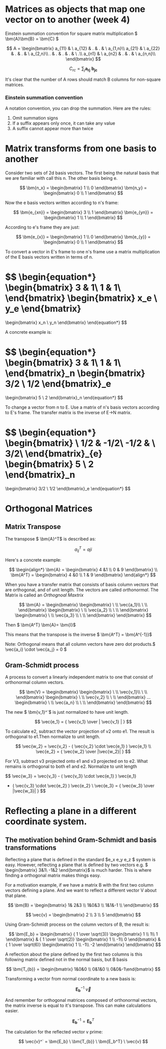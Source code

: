 # Matrices as objects that map one vector on to another (week 4)

Einstein summation convention
for square matrix multiplication
$ \bm{A}\bm{B} = \bm{C} $

$$
A =
\begin{bmatrix}
a_{11} & \ a_{12}  & . & . & \ a_{1,n}\\
a_{21} & \ a_{22}  & . & . & \ a_{2,n}\\
. & .  & . & . & \ .\\
a_{n1} & \ a_{n2}  & . & . & \ a_{n,n}\\
\end{bmatrix}
$$

$$
C_{rc} = \sum_{j} \bm{a_{rj}} \  \bm{b_{jc}}
$$

It's clear that the number of A rows should match B columns for non-square matrices.

### Einstein summation convention

A notation convention, you can drop the summation. Here are the rules:

1. Omit summation signs
2. If a suffix appears only once, it can take any value
3. A suffix cannot appear more than twice

# Matrix transforms from one basis to another

Consider two sets of 2d basis vectors. The first being the natural basis that we are familiar with call this n. The other basis being e.

$$
\bm{n_x} =
\begin{bmatrix}
1 \\
0
\end{bmatrix}
\bm{n_y} =
\begin{bmatrix}
0 \\
1
\end{bmatrix}
$$

Now the e basis vectors written according to n's frame:

$$
\bm{e_{xn}} =
\begin{bmatrix}
3 \\
1
\end{bmatrix}
\bm{e_{yn}} =
\begin{bmatrix}
1 \\
1
\end{bmatrix}
$$

According to e's frame they are just:

$$
\bm{e_{x}} =
\begin{bmatrix}
1 \\
0
\end{bmatrix}
\bm{e_{y}} =
\begin{bmatrix}
0 \\
1
\end{bmatrix}
$$

To convert a vector in E's frame to one n's frame use a matrix multiplication of the E basis vectors written in terms of n.

$$
\begin{equation*}
\begin{bmatrix}
3 & 1\\
1 & 1\\
\end{bmatrix}
\begin{bmatrix}
x_e \\
y_e
\end{bmatrix}
=
\begin{bmatrix}
x_n \\
y_n
\end{bmatrix}
\end{equation*}
$$

A concrete example is:

$$
\begin{equation*}
\begin{bmatrix}
3 & 1\\
1 & 1\\
\end{bmatrix}_n
\begin{bmatrix}
3/2 \\
1/2
\end{bmatrix}_e
=
\begin{bmatrix}
5 \\
2
\end{bmatrix}_n
\end{equation*}
$$

To change a vector from n to E. Use a matrix of n's basis vectors according to E's frame. The transfer matrix is the inverse of E->N matrix.

$$
\begin{equation*}
\begin{bmatrix}
\ 1/2 & -1/2\\
-1/2  & \  3/2\\
\end{bmatrix}_{e}
\begin{bmatrix}
5 \\
2
\end{bmatrix}_n
=
\begin{bmatrix}
3/2 \\
1/2
\end{bmatrix}_e
\end{equation*}
$$

# Orthogonal Matrices

## Matrix Transpose

The transpose $ \bm{A}^T$ is described as:

$$
    a^T_{ij} = a{ji}
$$

Here's a concrete example:

$$
\begin{align*}
\bm{A} =
\begin{bmatrix}
4 &1 \\
0 & 9
\end{bmatrix}
\\
\bm{A^T} =
\begin{bmatrix}
4 &0 \\
1 & 9
\end{bmatrix}
\end{align*}
$$

When you have a transfer matrix that consists of basis column vectors that are orthogonal, and of unit length. The vectors are called _orthonormal_. The Matrix is called an _Orthognoal Maxtrix_

$$
\bm{A} =
\begin{bmatrix}
\begin{bmatrix}
    \ \\
    \vec{a_1}\\
    \ \\
\end{bmatrix}
\begin{bmatrix}
    \ \\
    \vec{a_2} \\
    \ \\
\end{bmatrix}
\begin{bmatrix}
    \ \\
    \vec{a_3} \\
    \ \\
\end{bmatrix}
\end{bmatrix}
$$

Then $ \bm{A^T} \bm{A}= \bm{I}$

This means that the transpose is the inverse $ \bm{A^T} = \bm{A^{-1}}$

Note: Orthogonal means that all column vectors have zero dot products.$
\vec{a_i} \cdot \vec{a_j} = 0 $

## Gram-Schmidt process

A process to convert a linearly independent matrix to one that consist of orthonormal column vectors.

$$
\bm{V} =
\begin{bmatrix}
\begin{bmatrix}
    \ \\
    \vec{v_1}\\
    \ \\
\end{bmatrix}
\begin{bmatrix}
    \ \\
    \vec{v_2} \\
    \ \\
\end{bmatrix}
...
\begin{bmatrix}
    \ \\
    \vec{a_n} \\
    \ \\
\end{bmatrix}
\end{bmatrix}
$$

The new $ \bm{v_1}^`$ is just normalized to have unit length.

$$
    \vec{e_1} = { \vec{v_1} \over | \vec{v_1} | }
$$

To calculate e2, subtract the vector projection of v2 onto e1. The result is orthogonal to e1.Then normalize to unit length.

$$
    \vec{w_2} =  \vec{v_2}  -   ( \vec{v_2} \cdot \vec{e_1} ) \vec{e_1} \\
    \vec{e_2} = {  \vec{w_2}  \over |\vec{w_2}| }
$$

For V3, subtract v3 projected onto e1 and v3 projected on to e2. What remains is orthogonal to both e1 and e2. Normalize to unit length

$$
    \vec{w_3} =  \vec{v_3}  -   ( \vec{v_3} \cdot \vec{e_1} ) \vec{e_1}
 -   ( \vec{v_3} \cdot \vec{e_2} ) \vec{e_2}
    \\
    \vec{e_3} = {  \vec{w_3}  \over |\vec{w_3}| }
$$

# Reflecting a plane in a different coordinate system.

## The motivation behind Gram-Schmidt and basis transformations

Reflecting a plane that is defined in the standard $e_x e_y e_z $ system is easy. However, reflecting a plane that is defined by two vectors e.g. $ \begin{bmatrix}  3&1\\ -1&2  \end{bmatrix}$ is much harder. This is where finding a orthogonal matrix makes things easy.

For a motivation example, if we have a matrix B with the first two column vectors defining a plane. And we want to reflect a different vector V about that plane.

$$
\bm{B} =  \begin{bmatrix}
    1& 2&3 \\
    1&0&3 \\
    1&1&-1 \\
\end{bmatrix}
$$

$$
\vec{v} = \begin{bmatrix} 2 \\ 3 \\ 5  \end{bmatrix}
$$

Using Gram-Schmidt process on the column vectors of B, the result is:

$$
\bm{E_b} =  \begin{bmatrix}
{  1 \over \sqrt(3)}  \begin{bmatrix}  1 \\ 1\\ 1  \end{bmatrix} &
{  1 \over \sqrt(2)}  \begin{bmatrix}  1 \\ -1\\ 0  \end{bmatrix} &
{  1 \over \sqrt(6)}  \begin{bmatrix}  1 \\ -1\\ -2  \end{bmatrix}
 \end{bmatrix}
$$

A reflection about the plane defined by the first two columns is this following matrix defined not in the normal basis, but B basis

$$
\bm{T_{b}} = \begin{bmatrix} 1&0&0 \\ 0&1&0 \\ 0&0&-1\end{bmatrix}
$$

Transforming a vector from normal coordinate to a new basis is:

$$
 \bm{E_b}^{-1} \  \vec{v}
$$

And remember for orthogonal matrices composed of orthonormal vectors, the matrix inverse is equal to it's transpose. This can make calculations easier.

$$
 \bm{E_b}^{-1}  = \bm{E_b}^{T}
$$

The calculation for the reflected vector v prime:

$$
\vec{v}^` = \bm{E_b} \ \bm{T_{b}} \  \bm{E_b^T} \ \vec{v}
$$
